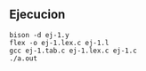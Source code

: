 ## Ejecucion

```
bison -d ej-1.y
flex -o ej-1.lex.c ej-1.l
gcc ej-1.tab.c ej-1.lex.c ej-1.c
./a.out
```
